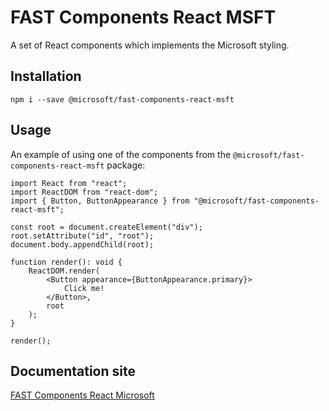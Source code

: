 # FAST Components React MSFT

A set of React components which implements the Microsoft styling.

## Installation

`npm i --save @microsoft/fast-components-react-msft`

## Usage

An example of using one of the components from the `@microsoft/fast-components-react-msft` package:

```tsx
import React from "react";
import ReactDOM from "react-dom";
import { Button, ButtonAppearance } from "@microsoft/fast-components-react-msft";

const root = document.createElement("div");
root.setAttribute("id", "root");
document.body.appendChild(root);

function render(): void {
    ReactDOM.render(
        <Button appearance={ButtonAppearance.primary}>
            Click me!
        </Button>,
        root
    );
}

render();
```

## Documentation site

[FAST Components React Microsoft](https://msft-docs.azurewebsites.net/)

